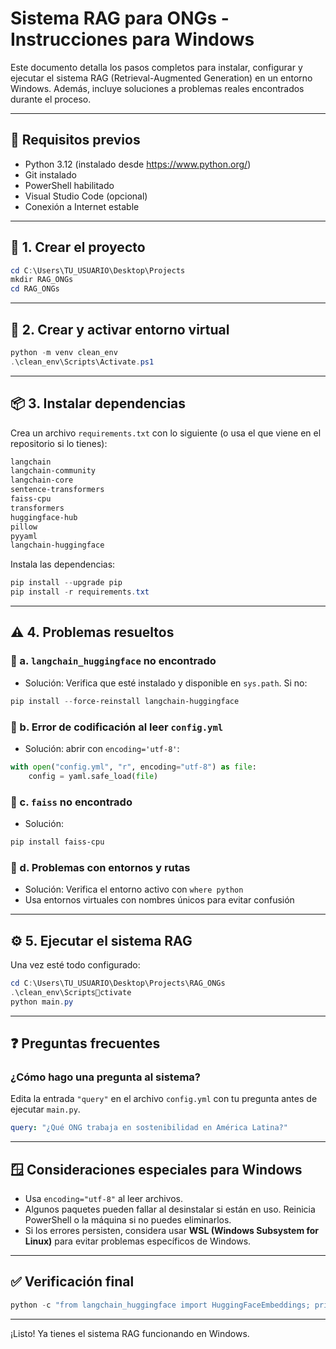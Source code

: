 # Sistema RAG para ONGs - Instrucciones para Windows

Este documento detalla los pasos completos para instalar, configurar y ejecutar el sistema RAG (Retrieval-Augmented Generation) en un entorno Windows. Además, incluye soluciones a problemas reales encontrados durante el proceso.

---

## 🧱 Requisitos previos

- Python 3.12 (instalado desde https://www.python.org/)
- Git instalado
- PowerShell habilitado
- Visual Studio Code (opcional)
- Conexión a Internet estable

---

## 📁 1. Crear el proyecto

```powershell
cd C:\Users\TU_USUARIO\Desktop\Projects
mkdir RAG_ONGs
cd RAG_ONGs
```

---

## 🧪 2. Crear y activar entorno virtual

```powershell
python -m venv clean_env
.\clean_env\Scripts\Activate.ps1
```

---

## 📦 3. Instalar dependencias

Crea un archivo `requirements.txt` con lo siguiente (o usa el que viene en el repositorio si lo tienes):

```txt
langchain
langchain-community
langchain-core
sentence-transformers
faiss-cpu
transformers
huggingface-hub
pillow
pyyaml
langchain-huggingface
```

Instala las dependencias:

```powershell
pip install --upgrade pip
pip install -r requirements.txt
```

---

## ⚠️ 4. Problemas resueltos

### 🔧 a. `langchain_huggingface` no encontrado
- Solución: Verifica que esté instalado y disponible en `sys.path`. Si no:
```powershell
pip install --force-reinstall langchain-huggingface
```

### 🔧 b. Error de codificación al leer `config.yml`
- Solución: abrir con `encoding='utf-8'`:
```python
with open("config.yml", "r", encoding="utf-8") as file:
    config = yaml.safe_load(file)
```

### 🔧 c. `faiss` no encontrado
- Solución:
```powershell
pip install faiss-cpu
```

### 🔧 d. Problemas con entornos y rutas
- Solución: Verifica el entorno activo con `where python`
- Usa entornos virtuales con nombres únicos para evitar confusión

---

## ⚙️ 5. Ejecutar el sistema RAG

Una vez esté todo configurado:

```powershell
cd C:\Users\TU_USUARIO\Desktop\Projects\RAG_ONGs
.\clean_env\Scriptsctivate
python main.py
```

---

## ❓ Preguntas frecuentes

### ¿Cómo hago una pregunta al sistema?
Edita la entrada `"query"` en el archivo `config.yml` con tu pregunta antes de ejecutar `main.py`.

```yaml
query: "¿Qué ONG trabaja en sostenibilidad en América Latina?"
```

---

## 🪟 Consideraciones especiales para Windows

- Usa `encoding="utf-8"` al leer archivos.
- Algunos paquetes pueden fallar al desinstalar si están en uso. Reinicia PowerShell o la máquina si no puedes eliminarlos.
- Si los errores persisten, considera usar **WSL (Windows Subsystem for Linux)** para evitar problemas específicos de Windows.

---

## ✅ Verificación final

```powershell
python -c "from langchain_huggingface import HuggingFaceEmbeddings; print('✅ Funciona')"
```

---

¡Listo! Ya tienes el sistema RAG funcionando en Windows.